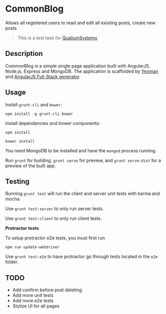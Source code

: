 # CommonBlog

Allows all registered users to read and edit all existing posts, create new posts

> This is a test task for [QualiumSystems][1]


## Description

CommonBlog is a simple single page application built with AngularJS, Node.js, Express and MongoDB. 
The application is scaffolded by [Yeoman][2] and [AngularJS Full-Stack generator][3].


## Usage

Install `grunt-cli` and `bower`:
```
npm install -g grunt-cli bower
```

Install dependencies and bower components:
```
npm install
```
```
bower install
```
You need MongoDB to be installed and have the `mongod` process running.

Run `grunt` for building, `grunt serve` for preview, and `grunt serve:dist` for a preview of the built app.


## Testing

Running `grunt test` will run the client and server unit tests with karma and mocha.

Use `grunt test:server` to only run server tests.

Use `grunt test:client` to only run client tests.

**Protractor tests**

To setup protractor e2e tests, you must first run

`npm run update-webdriver`

Use `grunt test:e2e` to have protractor go through tests located in the `e2e` folder.

## TODO

* Add confirm before post deleting
* Add more unit tests
* Add more e2e tests
* Stylize UI for all pages

[1]: http://www.qualium-systems.com/
[2]: http://yeoman.io/
[3]: https://github.com/DaftMonk/generator-angular-fullstack